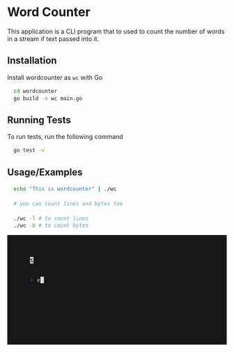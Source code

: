 
# Word Counter

This application is a CLI program that to used to count the number of words in a stream if text passed into it.
## Installation

Install wordcounter as `wc` with Go

```bash
  cd wordcounter
  go build -o wc main.go
```
## Running Tests

To run tests, run the following command

```bash
  go test -v
```


## Usage/Examples

```bash
  echo "This is wordcounter" | ./wc

  # you can count lines and bytes too

  ./wc -l # to count lines
  ./wc -b # to count bytes
```

![](https://github.com/TaskMasterErnest/cli-caja/blob/main/wordcounter/assets/wordcounter.gif)



